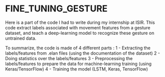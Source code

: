 # FINE_TUNING_GESTURE
Here is a part of the code I had to write during my internship at ISIR. This code extract labels associated with movement features from a gesture dataset, and teach a deep-learning model to recognize these gesture on untrained data.

To summarize, the code is made of 4 different parts :
  1 - Extracting the labels/features from .elan files (using the documentation of the dataset)
  2 - Doing statistics over the labels/features
  3 - Preprocessing the labels/features to prepare the data for machine-learning training (using Keras/TensorFlow)
  4 - Training the model (LSTM, Keras, TensorFlow)
